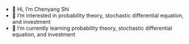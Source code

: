 - 👋 Hi, I’m Chenyang Shi
- 👀 I’m interested in probability theory, stochastic differential equation, and investment
- 🌱 I’m currently learning probability theory, stochastic differential equation, and investment

<!---
shcy1308/shcy1308 is a ✨ special ✨ repository because its `README.md` (this file) appears on your GitHub profile.
You can click the Preview link to take a look at your changes.
--->
